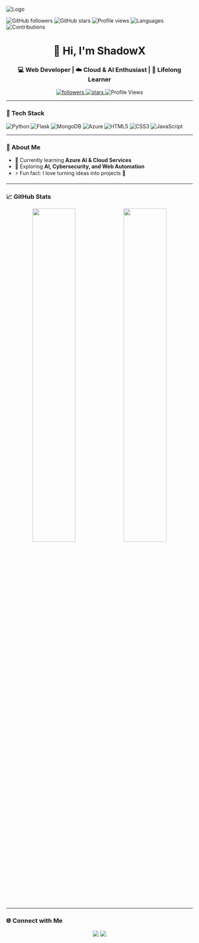 
![Logo](https://dev-to-uploads.s3.amazonaws.com/uploads/articles/th5xamgrr6se0x5ro4g6.png)




![GitHub followers](https://img.shields.io/github/followers/kiluanostalgia?style=social)
![GitHub stars](https://img.shields.io/github/stars/kiluanostalgia?style=social)
![Profile views](https://komarev.com/ghpvc/?username=kiluanostalgia&color=blueviolet)
![Languages](https://img.shields.io/github/languages/top/kiluanostalgia/your-repo)
![Contributions](https://img.shields.io/badge/Contributions-Welcome-brightgreen)



<h1 align="center">👋 Hi, I'm ShadowX</h1>
<h3 align="center">💻 Web Developer | ☁️ Cloud & AI Enthusiast | 🧠 Lifelong Learner</h3>

<p align="center">
  <a href="https://github.com/kiluanostalgia?tab=followers">
    <img src="https://img.shields.io/github/followers/kiluanostalgia?label=Followers&style=social" alt="followers"/>
  </a>
  <a href="https://github.com/kiluanostalgia?tab=stars">
    <img src="https://img.shields.io/github/stars/kiluanostalgia?style=social" alt="stars"/>
  </a>
  <img src="https://komarev.com/ghpvc/?username=kiluanostalgia&color=blueviolet&style=flat-square" alt="Profile Views"/>
</p>

---

### 🚀 Tech Stack
![Python](https://img.shields.io/badge/Python-3776AB?style=for-the-badge&logo=python&logoColor=white)
![Flask](https://img.shields.io/badge/Flask-000000?style=for-the-badge&logo=flask&logoColor=white)
![MongoDB](https://img.shields.io/badge/MongoDB-47A248?style=for-the-badge&logo=mongodb&logoColor=white)
![Azure](https://img.shields.io/badge/Azure-0078D4?style=for-the-badge&logo=microsoft-azure&logoColor=white)
![HTML5](https://img.shields.io/badge/HTML5-E34F26?style=for-the-badge&logo=html5&logoColor=white)
![CSS3](https://img.shields.io/badge/CSS3-1572B6?style=for-the-badge&logo=css3&logoColor=white)
![JavaScript](https://img.shields.io/badge/JavaScript-F7E017?style=for-the-badge&logo=javascript&logoColor=black)

---

### 🧠 About Me
- 🔭 Currently learning **Azure AI & Cloud Services**
- 🌱 Exploring **AI, Cybersecurity, and Web Automation**
- ⚡ Fun fact: I love turning ideas into projects 🚀

---

### 📈 GitHub Stats
<p align="center">
  <img width="48%" src="https://github-readme-stats.vercel.app/api?username=kiluanostalgia&show_icons=true&theme=tokyonight" />
  <img width="48%" src="https://github-readme-streak-stats.herokuapp.com/?user=kiluanostalgia&theme=tokyonight" />
</p>

---

### 🌐 Connect with Me
<p align="center">
  <a href="mailto:kiluanostalgia@gmail.com"><img src="https://img.shields.io/badge/Gmail-D14836?style=for-the-badge&logo=gmail&logoColor=white"/></a>
  <a href="https://linkedin.com/in/kilua"><img src="https://img.shields.io/badge/LinkedIn-0077B5?style=for-the-badge&logo=linkedin&logoColor=white"/></a>
</p>

